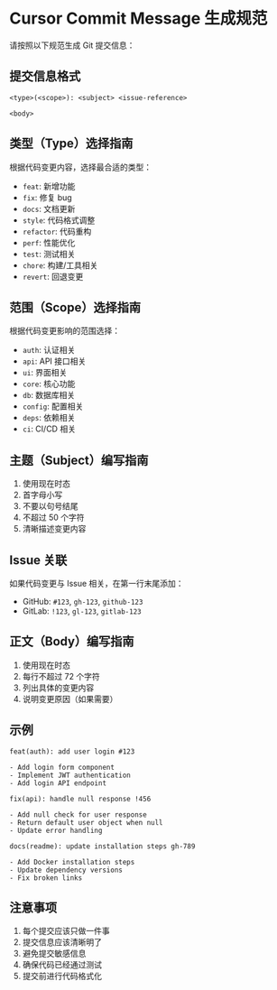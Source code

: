 # Cursor Commit Message 生成规范

请按照以下规范生成 Git 提交信息：

## 提交信息格式

```
<type>(<scope>): <subject> <issue-reference>

<body>
```

## 类型（Type）选择指南

根据代码变更内容，选择最合适的类型：

- `feat`: 新增功能
- `fix`: 修复 bug
- `docs`: 文档更新
- `style`: 代码格式调整
- `refactor`: 代码重构
- `perf`: 性能优化
- `test`: 测试相关
- `chore`: 构建/工具相关
- `revert`: 回退变更

## 范围（Scope）选择指南

根据代码变更影响的范围选择：

- `auth`: 认证相关
- `api`: API 接口相关
- `ui`: 界面相关
- `core`: 核心功能
- `db`: 数据库相关
- `config`: 配置相关
- `deps`: 依赖相关
- `ci`: CI/CD 相关

## 主题（Subject）编写指南

1. 使用现在时态
2. 首字母小写
3. 不要以句号结尾
4. 不超过 50 个字符
5. 清晰描述变更内容

## Issue 关联

如果代码变更与 Issue 相关，在第一行末尾添加：

- GitHub: `#123`, `gh-123`, `github-123`
- GitLab: `!123`, `gl-123`, `gitlab-123`

## 正文（Body）编写指南

1. 使用现在时态
2. 每行不超过 72 个字符
3. 列出具体的变更内容
4. 说明变更原因（如果需要）

## 示例

```
feat(auth): add user login #123

- Add login form component
- Implement JWT authentication
- Add login API endpoint
```

```
fix(api): handle null response !456

- Add null check for user response
- Return default user object when null
- Update error handling
```

```
docs(readme): update installation steps gh-789

- Add Docker installation steps
- Update dependency versions
- Fix broken links
```

## 注意事项

1. 每个提交应该只做一件事
2. 提交信息应该清晰明了
3. 避免提交敏感信息
4. 确保代码已经通过测试
5. 提交前进行代码格式化 